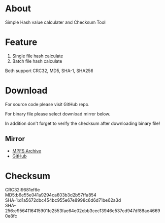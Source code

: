 # About

Simple Hash value calculater and Checksum Tool

# Feature

1. Single file hash calculate
2. Batch file hash calculate

Both support CRC32, MD5, SHA-1, SHA256
   
# Download
   
For source code please visit GitHub repo.

For binary file please select download mirror below. 

In addition don't forget to verify the checksum after downloading binary file!
   
## Mirror
* [MPFS Archive](https://mpfstudio.cf/binary/SimpleHNC.exe)
* [GitHub](https://github.com/knugi0123/SimpleHNC/releases/download/Beta_2/SimpleHNC.exe)

  
# Checksum
CRC32:9681ef6e<br>
MD5:b6e55e041a9294ca603b3d2b57ffa854<br>
SHA-1:d1a5672dbc454bc955e67e8998c6d6d71be62a3d<br>
SHA-256:e9564116415901fc2553fae64e02cbb3cec13946e537cd947df88ae46690e8fc<br>
